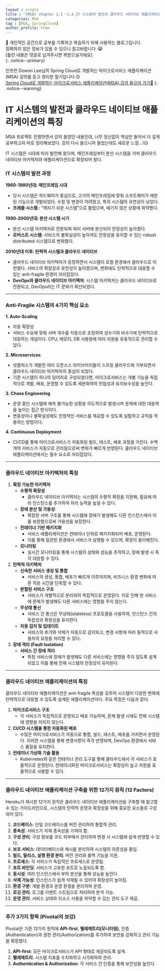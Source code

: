 ```yaml
---
layout : single
title : "[MSA] chapter 1.1 ~1.4_IT 시스템의 발전과 클라우드 네이티브 애플리케이션의 특징"
categories: MSA
tag : [MSA, SpringCloud]
author_profile: true
---
```


📌 개인적인 공간으로 공부를 기록하고 복습하기 위해 사용하는 블로그입니다. <br>
정확하지 않은 정보가 있을 수 있으니 참고바랍니다 :😸 <br>
[틀린 내용은 댓글로 남겨주시면 복받으실거에요]  
{: .notice--primary}

인프런 Dowon Lee님의 Spring Cloud로 개발하는 마이크로서비스 애플리케이션(MSA) 강의를 듣고 정리한 필기입니다.😊<br>
[Spring Cloud로 개발하는 마이크로서비스 애플리케이션(MSA) 강의 들으러 가기🔗](https://inf.run/GHeRm)
{: .notice--warning}

# IT 시스템의 발전과 클라우드 네이티브 애플리케이션의 특징

MSA 프로젝트 진행하면서 강의 들었던 내용인데, 너무 정신없이 핵심만 들어서 더 깊게 공부하고자 따로 정리해보았다. 강의 다시 들으니까 들었는데도 새로운 느낌…!😥

IT 시스템은 시대에 따라 발전해 왔으며, 메인프레임부터 분산 시스템을 거쳐 클라우드 네이티브 아키텍처와 애플리케이션으로 확장되어 왔다. 

### IT 시스템의 발전 과정

**1960-1980년대: 메인프레임 시대**

- 당시 시스템은 하드웨어가 중심으로, 고가의 메인프레임에 맞춰 소프트웨어가 제한된 기능으로 개발되었다. 수정 및 변경이 어려웠고, 특히 시스템의 유연성이 낮았다.
- **프레즐 시스템 :** “깨지기 쉬운 시스템”으로 불렸으며, 예기치 않은 상황에 취약했다.

**1990-2000년대: 분산 시스템 시기**

- 분산 시스템 아키텍처로 전환되며 여러 서버에 분산되어 안정성이 높아졌다.
- **로버스트 시스템**: 서비스의 불확실성이 높아져도 안정성을 유지할 수 있는 robust distributed 시스템으로 변화했다.

**2010년대 이후: 탄력적 시스템과 클라우드 네이티브**

- 클라우드 네이티브 아키텍처가 등장하면서 시스템이 로컬 환경에서 클라우드로 이전했다. 서비스의 확장성과 유연성이 높아졌으며, 변화에도 탄력적으로 대응할 수 있는 anti-fragile 환경이 자리잡았다.
- **DevOps와 클라우드 네이티브 아키텍처**: 시스템 아키텍처는 클라우드 네이티브로 전환되고, DevOps라는 IT 문화가 확산되었다.

---

### Anti-Fragile 시스템의 4가지 핵심 요소

**1. Auto-Scaling**

- 자동 확장성
- 서비스 수요에 맞춰 서버 개수를 자동으로 조정하여 성수기와 비수기에 탄력적으로 대응하는 개념이다. CPU, 메모리, DB 사용량에 따라 자원을 유동적으로 관리할 수 있다.

**2. Microservices**

- 넷플릭스가 개발한 여러 오픈소스 라이브러리들이 스프링 클라우드에 기부되면서 클라우드 네이티브 아키텍처의 중심이 되었다.
- 기존 시스템이 하나의 덩어리로 구성되었다면, 마이크로서비스는 개별 기능을 독립적으로 개발, 배포, 운영할 수 있도록 세분화하여 민첩성과 유지보수성을 높인다.

**3. Chaos Engineering**

- 운영 중인 시스템에 예측 불가능한 상황을 의도적으로 발생시켜 문제에 대한 대응력을 높이는 접근 방식이다.
- 변동성이나 불확실성에도 안정적인 서비스를 제공할 수 있도록 실험하고 규칙을 적용하는 방법이다.

**4. Continuous Deployment** 

- CI/CD를 통해 마이크로서비스가 자동화된 빌드, 테스트, 배포 과정을 거친다. 수백 개의 서비스가 자동으로 관리됨으로써 변화가 빠르게 반영된다. 클라우드 네이티브 애플리케이션에서는 필수 요소로 자리잡았다.

---

### 클라우드 네이티브 아키텍처의 특징

1. **확장 가능한 아키텍처**
    - **수평적 확장성**
        - 클라우드 네이티브 아키텍처는 시스템의 수평적 확장을 지원해, 필요에 따라 인스턴스를 추가하여 처리 능력을 높일 수 있다.
    - **장애 분산 및 가용성**:
        - 확장된 서버 구조를 통해 시스템에 장애가 발생해도 다른 인스턴스에서 이를 보완함으로써 가용성을 보장한다.
    - **컨테이너 기반 패키지화**
        - 서비스 애플리케이션은 컨테이너 단위로 패키지화되어 배포, 운영된다.
        - 이를 통해 일관된 환경에서 서비스가 실행될 수 있으며, 확장이 용이해진다.
    - **모니터링**
        - 실시간 모니터링을 통해 시스템의 상태와 성능을 추적하고, 장애 발생 시 즉각 대응할 수 있다.
2. **탄력적 아키텍처**
    - **신속한 서비스 생성 및 통합**
        - 서비스의 생성, 통합, 배포가 빠르게 이루어지며, 비즈니스 환경 변화에 따른 적응 시간을 단축할 수 있다.
    - **분할된 서비스 구조**
        - 서비스가 개별적으로 분리되어 독립적으로 운영된다. 이로 인해 한 서비스에 문제가 발생해도 다른 서비스에는 영향을 주지 않는다.
    - **무상태 통신**
        - 서비스 간 통신은 무상태(stateless) 프로토콜을 사용하여, 인스턴스 간의 독립성과 확장성을 유지한다.
    - **자동 감지 및 업데이트**
        - 서비스의 추가와 삭제가 자동으로 감지되고, 변경 사항에 따라 동적으로 사용자의 요청을 처리할 수 있다.
3. **장애 격리 (Fault Isolation)**
    - **서비스 간 장애 격리**
        - 특정 서비스에 장애가 발생해도 다른 서비스에는 영향을 주지 않도록 설계되었고 이를 통해 전체 시스템의 안정성이 유지된다.

---

### 클라우드 네이티브 애플리케이션의 특징

클라우드 네이티브 애플리케이션은 anti-fragile 특성을 갖추어 시스템이 다양한 변화에 탄력적으로 대응할 수 있도록 설계된 애플리케이션이다. 주요 특징은 다음과 같다.

1. **마이크로서비스 구조**
    - 각 서비스가 독립적으로 운영되고 배포 가능하며, 문제 발생 시에도 전체 시스템에 영향을 미치지 않는다.
2. **CI/CD 시스템을 통한 자동화된 배포**
    - 수많은 마이크로서비스가 자동으로 통합, 빌드, 테스트, 배포를 거치면서 운영된다. 이러한 시스템을 통해 변경사항이 즉각 반영되며, DevOps 환경에서 서비스 품질을 유지한다.
3. **컨테이너 가상화 기술 활용**
    - Kubernetes와 같은 컨테이너 관리 도구를 통해 클라우드에서 각 서비스가 효율적으로 운영된다. 컨테이너화된 마이크로서비스는 확장성이 높고 자원을 효율적으로 사용할 수 있다.

---

### 클라우드 네이티브 애플리케이션 구축을 위한 12가지 원칙 (12 Factors)

Heroku가 제시한 12가지 원칙은 클라우드 네이티브 애플리케이션을 구축할 때 참고할 수 있는 가이드라인으로, 시스템의 탄력적 운영과 확장성을 위해 중요한 요소들로 구성되어 있다.

1. **코드베이스**: 단일 코드베이스를 버전 관리하여 통합적 관리.
2. **종속성**: 서비스가 자체 종속성을 가져야 함.
3. **구성 관리**: 구성 정보를 코드 외부에서 관리하여 변경 시 시스템에 쉽게 반영할 수 있다.
4. **보조 서비스**: 데이터베이스와 캐시를 분리하여 시스템의 의존성을 줄임.
5. **빌드, 릴리스, 실행 환경 분리**: 버전 관리와 롤백 기능을 지원.
6. **프로세스**: 각 서비스가 독립적인 프로세스로 운영됨.
7. **포트 바인딩**: 서비스가 고유한 포트로 노출되도록 함.
8. **동시성**: 여러 인스턴스에서 부하 분산을 통해 성능을 높인다.
9. **삭제 가능성**: 인스턴스가 쉽게 삭제될 수 있어야 확장성이 높아짐.
10. **환경 구분**: 개발 환경과 운영 환경을 분리하여 운영.
11. **로깅 관리**: 로그를 이벤트 스트림으로 처리하여 분석 가능.
12. **운영 관리**: 서비스 상태와 리소스 사용을 파악할 수 있는 관리 도구 제공.

---

### 추가 3가지 항목 (Pivotal의 보강)

Pivotal은 기존 12가지 원칙에 **API-first**, **텔레메트리(모니터링)**, 인증(Authentication)과 권한 관리(Authorization)를 추가하여 보안을 강화하고 관리 기능을 확장했다.

1. **API-first**: 모든 마이크로서비스가 API 형태로 제공되도록 설계.
2. **텔레메트리**: 시스템 지표를 수치화하고 시각화하여 관리.
3. **Authentication & Authorization**: 각 서비스 간 인증을 통해 보안성을 높인다.


<br>
<br>
<br>
<br>
<br>
